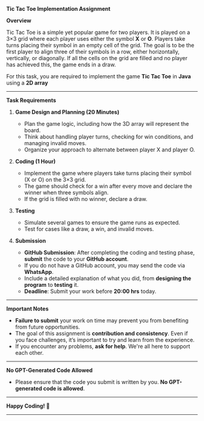 
**Tic Tac Toe Implementation Assignment**

**Overview**

Tic Tac Toe is a simple yet popular game for two players. It is played on a 3×3 grid where each player uses either the symbol **X** or **O**. Players take turns placing their symbol in an empty cell of the grid. The goal is to be the first player to align three of their symbols in a row, either horizontally, vertically, or diagonally. If all the cells on the grid are filled and no player has achieved this, the game ends in a draw.

For this task, you are required to implement the game **Tic Tac Toe** in **Java** using a **2D array**

---

**Task Requirements**

1. **Game Design and Planning (20 Minutes)**
   - Plan the game logic, including how the 3D array will represent the board.
   - Think about handling player turns, checking for win conditions, and managing invalid moves.
   - Organize your approach to alternate between player X and player O.

2. **Coding (1 Hour)**
   - Implement the game where players take turns placing their symbol (X or O) on the 3×3 grid.
   - The game should check for a win after every move and declare the winner when three symbols align.
   - If the grid is filled with no winner, declare a draw.

3. **Testing**
   - Simulate several games to ensure the game runs as expected.
   - Test for cases like a draw, a win, and invalid moves.

4. **Submission**
   - **GitHub Submission**: After completing the coding and testing phase, **submit** the code to your **GitHub account**.
   - If you do not have a GitHub account, you may send the code via **WhatsApp**.
   - Include a detailed explanation of what you did, from **designing the program** to **testing** it.
   - **Deadline**: Submit your work before **20:00 hrs** today.

---

**Important Notes**

- **Failure to submit** your work on time may prevent you from benefiting from future opportunities.
- The goal of this assignment is **contribution and consistency**. Even if you face challenges, it’s important to try and learn from the experience.
- If you encounter any problems, **ask for help**. We're all here to support each other.

---

**No GPT-Generated Code Allowed**

- Please ensure that the code you submit is written by you. **No GPT-generated code is allowed**.

---

**Happy Coding! 🎉**

--- 
